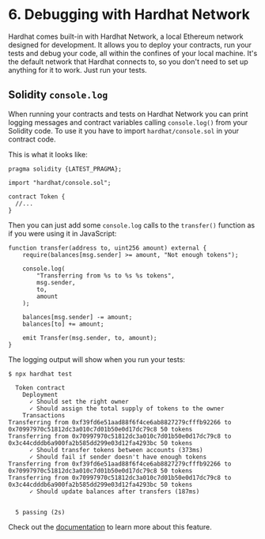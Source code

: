# 6. Debugging with Hardhat Network

Hardhat comes built-in with Hardhat Network, a local Ethereum network designed for development. It allows you to deploy your contracts, run your tests and debug your code, all within the confines of your local machine. It's the default network that Hardhat connects to, so you don't need to set up anything for it to work. Just run your tests.

## Solidity `console.log`

When running your contracts and tests on Hardhat Network you can print logging messages and contract variables calling `console.log()` from your Solidity code. To use it you have to import `hardhat/console.sol` in your contract code.

This is what it looks like:

```solidity{3}
pragma solidity {LATEST_PRAGMA};

import "hardhat/console.sol";

contract Token {
  //...
}
```

Then you can just add some `console.log` calls to the `transfer()` function as if you were using it in JavaScript:

```solidity{4-9}
function transfer(address to, uint256 amount) external {
    require(balances[msg.sender] >= amount, "Not enough tokens");

    console.log(
        "Transferring from %s to %s %s tokens",
        msg.sender,
        to,
        amount
    );

    balances[msg.sender] -= amount;
    balances[to] += amount;

    emit Transfer(msg.sender, to, amount);
}
```

The logging output will show when you run your tests:

```markup{8-9,12-13}
$ npx hardhat test

  Token contract
    Deployment
      ✓ Should set the right owner
      ✓ Should assign the total supply of tokens to the owner
    Transactions
Transferring from 0xf39fd6e51aad88f6f4ce6ab8827279cfffb92266 to 0x70997970c51812dc3a010c7d01b50e0d17dc79c8 50 tokens
Transferring from 0x70997970c51812dc3a010c7d01b50e0d17dc79c8 to 0x3c44cdddb6a900fa2b585dd299e03d12fa4293bc 50 tokens
      ✓ Should transfer tokens between accounts (373ms)
      ✓ Should fail if sender doesn't have enough tokens
Transferring from 0xf39fd6e51aad88f6f4ce6ab8827279cfffb92266 to 0x70997970c51812dc3a010c7d01b50e0d17dc79c8 50 tokens
Transferring from 0x70997970c51812dc3a010c7d01b50e0d17dc79c8 to 0x3c44cdddb6a900fa2b585dd299e03d12fa4293bc 50 tokens
      ✓ Should update balances after transfers (187ms)


  5 passing (2s)
```

Check out the [documentation](/hardhat-network/index.md#console.log) to learn more about this feature.
